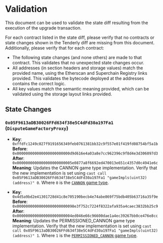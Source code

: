 # Validation

This document can be used to validate the state diff resulting from the execution of the upgrade
transaction.

For each contract listed in the state diff, please verify that no contracts or state changes shown in the Tenderly diff are missing from this document. Additionally, please verify that for each contract:

- The following state changes (and none others) are made to that contract. This validates that no unexpected state changes occur.
- All addresses (in section headers and storage values) match the provided name, using the Etherscan and Superchain Registry links provided. This validates the bytecode deployed at the addresses contains the correct logic.
- All key values match the semantic meaning provided, which can be validated using the storage layout links provided.

## State Changes

### `0x05F9613aDB30026FFd634f38e5C4dFd30a197Fa1` (`DisputeGameFactoryProxy`)

- **Key**: `0xffdfc1249c027f9191656349feb0761381bb32c9f557e01f419fd08754bf5a1b` <br/>
  **Before**: `0x000000000000000000000000d9d616e4a03a8e7cc962396c9f8d4e3d306097d3` <br/>
  **After**: `0x0000000000000000000000005e0877a8f6692ed470013e651c4357d0c4941e6c` <br/>
  **Meaning**: Updates the CANNON game type implementation. Verify that the new implementation is set using `cast call 0x05F9613aDB30026FFd634f38e5C4dFd30a197Fa1 "gameImpls(uint32)(address)" 0`. Where `0` is the [`CANNON` game type](https://github.com/ethereum-optimism/optimism/blob/op-contracts/v1.4.0/packages/contracts-bedrock/src/dispute/lib/Types.sol#L28).

- **Key**: `0x4d5a9bd2e41301728d41c8e705190becb4e74abe869f75bdb405b63716a35f9e` <br/>
  **Before**: `0x00000000000000000000000098e3f752c7224f8322afa935a4caec3832bb25c9` <br/>
  **After**: `0x0000000000000000000000004ed046e66c96600dae1a4ec39267bb0ce476e8cc` <br/>
  **Meaning**: Updates the PERMISSIONED_CANNON game type implementation. Verify that the new implementation is set using `cast call 0x05F9613aDB30026FFd634f38e5C4dFd30a197Fa1 "gameImpls(uint32)(address)" 1`. Where `1` is the [`PERMISSIONED_CANNON` game type](https://github.com/ethereum-optimism/optimism/blob/op-contracts/v1.4.0/packages/contracts-bedrock/src/dispute/lib/Types.sol#L31).
